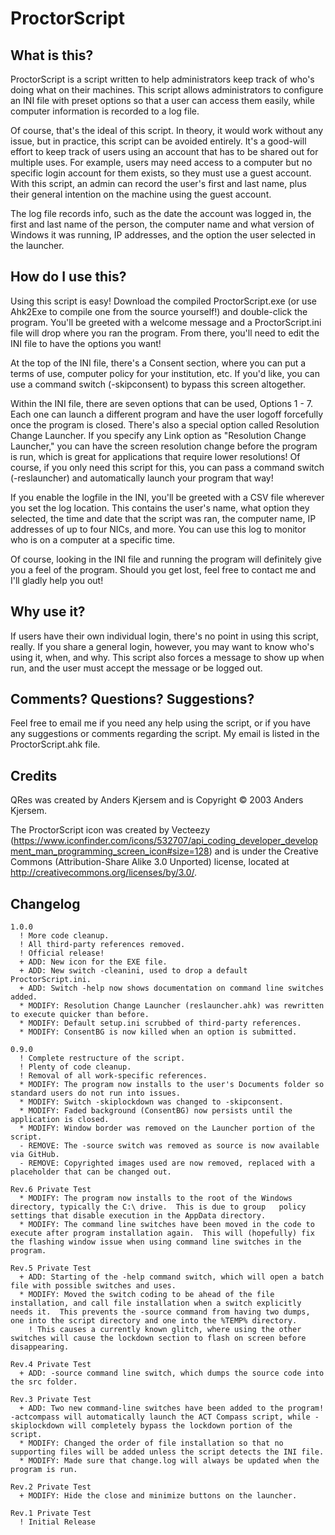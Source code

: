 ProctorScript
=============

What is this?
-------------
ProctorScript is a script written to help administrators keep track of who's doing what on their machines.  This script allows administrators to configure an INI file with preset options so that a user can access them easily, while computer information is recorded to a log file.

Of course, that's the ideal of this script.  In theory, it would work without any issue, but in practice, this script can be avoided entirely.  It's a good-will effort to keep track of users using an account that has to be shared out for multiple uses.  For example, users may need access to a computer but no specific login account for them exists, so they must use a guest account.  With this script, an admin can record the user's first and last name, plus their general intention on the machine using the guest account.

The log file records info, such as the date the account was logged in, the first and last name of the person, the computer name and what version of Windows it was running, IP addresses, and the option the user selected in the launcher.

How do I use this?
------------------
Using this script is easy!  Download the compiled ProctorScript.exe (or use Ahk2Exe to compile one from the source yourself!) and double-click the program.  You'll be greeted with a welcome message and a ProctorScript.ini file will drop where you ran the program.  From there, you'll need to edit the INI file to have the options you want!

At the top of the INI file, there's a Consent section, where you can put a terms of use, computer policy for your institution, etc.  If you'd like, you can use a command switch (-skipconsent) to bypass this screen altogether.

Within the INI file, there are seven options that can be used, Options 1 - 7.  Each one can launch a different program and have the user logoff forcefully once the program is closed.  There's also a special option called Resolution Change Launcher.  If you specify any Link option as "Resolution Change Launcher," you can have the screen resolution change before the program is run, which is great for applications that require lower resolutions!  Of course, if you only need this script for this, you can pass a command switch (-reslauncher) and automatically launch your program that way!

If you enable the logfile in the INI, you'll be greeted with a CSV file wherever you set the log location.  This contains the user's name, what option they selected, the time and date that the script was ran, the computer name, IP addresses of up to four NICs, and more.  You can use this log to monitor who is on a computer at a specific time.

Of course, looking in the INI file and running the program will definitely give you a feel of the program.  Should you get lost, feel free to contact me and I'll gladly help you out!

Why use it?
-----------
If users have their own individual login, there's no point in using this script, really.  If you share a general login, however, you may want to know who's using it, when, and why.  This script also forces a message to show up when run, and the user must accept the message or be logged out.

Comments?  Questions?  Suggestions?
-----------------------------------
Feel free to email me if you need any help using the script, or if you have any suggestions or comments regarding the script.  My email is listed in the ProctorScript.ahk file.

Credits
-------
QRes was created by Anders Kjersem and is Copyright © 2003 Anders Kjersem.

The ProctorScript icon was created by Vecteezy (https://www.iconfinder.com/icons/532707/api_coding_developer_development_man_programming_screen_icon#size=128) and is under the Creative Commons (Attribution-Share Alike 3.0 Unported) license, located at http://creativecommons.org/licenses/by/3.0/.

Changelog
---------
```
1.0.0
  ! More code cleanup.
  ! All third-party references removed.
  ! Official release!
  + ADD: New icon for the EXE file.
  + ADD: New switch -cleanini, used to drop a default ProctorScript.ini.
  + ADD: Switch -help now shows documentation on command line switches added.
  * MODIFY: Resolution Change Launcher (reslauncher.ahk) was rewritten to execute quicker than before.
  * MODIFY: Default setup.ini scrubbed of third-party references.
  * MODIFY: ConsentBG is now killed when an option is submitted.

0.9.0
  ! Complete restructure of the script.
  ! Plenty of code cleanup.
  ! Removal of all work-specific references.
  * MODIFY: The program now installs to the user's Documents folder so standard users do not run into issues.
  * MODIFY: Switch -skiplockdown was changed to -skipconsent.
  * MODIFY: Faded background (ConsentBG) now persists until the application is closed.
  * MODIFY: Window border was removed on the Launcher portion of the script.
  - REMOVE: The -source switch was removed as source is now available via GitHub.
  - REMOVE: Copyrighted images used are now removed, replaced with a placeholder that can be changed out.

Rev.6 Private Test
  * MODIFY: The program now installs to the root of the Windows directory, typically the C:\ drive.  This is due to group	policy settings that disable execution in the AppData directory.
  * MODIFY: The command line switches have been moved in the code to execute after program installation again.  This will (hopefully) fix the flashing window issue when using command line switches in the program.

Rev.5 Private Test
  + ADD: Starting of the -help command switch, which will open a batch file with possible switches and uses.
  * MODIFY: Moved the switch coding to be ahead of the file installation, and call file installation when a switch explicitly needs it.  This prevents the -source command from having two dumps, one into the script directory and one into the %TEMP% directory.
    ! This causes a currently known glitch, where using the other switches will cause the lockdown section to flash	on screen before disappearing.

Rev.4 Private Test
  + ADD: -source command line switch, which dumps the source code into the src folder.

Rev.3 Private Test
  + ADD: Two new command-line switches have been added to the program! -actcompass will automatically launch the ACT Compass script, while -skiplockdown will completely bypass the lockdown portion of the script.
  * MODIFY: Changed the order of file installation so that no supporting files will be added unless the script detects the INI file.
  * MODIFY: Made sure that change.log will always be updated when the program is run.

Rev.2 Private Test
  + MODIFY: Hide the close and minimize buttons on the launcher.

Rev.1 Private Test
  ! Initial Release
```